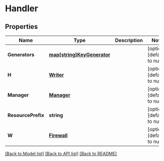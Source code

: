 # Handler

## Properties
Name | Type | Description | Notes
------------ | ------------- | ------------- | -------------
**Generators** | [**map[string]KeyGenerator**](KeyGenerator.md) |  | [optional] [default to null]
**H** | [**Writer**](Writer.md) |  | [optional] [default to null]
**Manager** | [**Manager**](Manager.md) |  | [optional] [default to null]
**ResourcePrefix** | **string** |  | [optional] [default to null]
**W** | [**Firewall**](Firewall.md) |  | [optional] [default to null]

[[Back to Model list]](../README.md#documentation-for-models) [[Back to API list]](../README.md#documentation-for-api-endpoints) [[Back to README]](../README.md)


